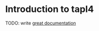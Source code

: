 # Introduction to tapl4

TODO: write [great documentation](http://jacobian.org/writing/what-to-write/)
